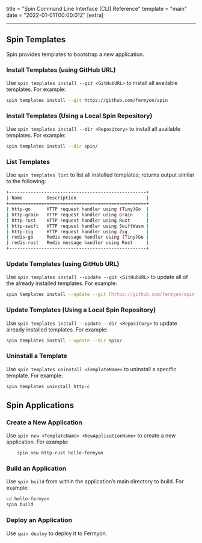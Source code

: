 title = "Spin Command Line Interface (CLI) Reference"
template = "main"
date = "2022-01-01T00:00:01Z"
[extra]

---

## Spin Templates

Spin provides templates to bootstrap a new application.

### Install Templates (using GitHub URL)

Use `spin templates install --git <GitHubURL>` to install all available templates. For example:

```bash
spin templates install --git https://github.com/fermyon/spin
```

### Install Templates (Using a Local Spin Repository)

Use `spin templates install --dir <Repository>` to install all available templates. For example:

```bash
spin templates install --dir spin/
```

### List Templates

Use `spin templates list` to list all installed templates; returns output similar to the following:

```bash
+---------------------------------------------------+
| Name         Description                          |
+===================================================+
| http-go      HTTP request handler using (Tiny)Go  |
| http-grain   HTTP request handler using Grain     |
| http-rust    HTTP request handler using Rust      |
| http-swift   HTTP request handler using SwiftWasm |
| http-zig     HTTP request handler using Zig       |
| redis-go     Redis message handler using (Tiny)Go |
| redis-rust   Redis message handler using Rust     |
+---------------------------------------------------+
```

### Update Templates (using GitHub URL)

Use `spin templates install --update --git <GitHubURL>`  to update all of the already installed templates. For example:

```bash
spin templates install --update --git [https://github.com/fermyon/spin](https://github.com/fermyon/spin)
```

### Update Templates (Using a Local Spin Repository)

Use `spin templates install --update --dir <Repository>`  to update already installed templates. For example:

```bash
spin templates install --update --dir spin/
```

### Uninstall a Template

Use `spin templates uninstall <TemplateName>` to uninstall a specific template. For example:

```bash
spin templates uninstall http-c 
```

## Spin Applications

### Create a New Application

Use `spin new <TemplateName> <NewApplicationName>` to create a new application. For example:

```bash
	spin new http-rust hello-fermyon
```

### Build an Application

Use `spin build` from within the application’s main directory to build. For example:

```bash
cd hello-fermyon
spin build
```

### Deploy an Application

Use `spin deploy` to deploy it to Fermyon.
